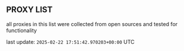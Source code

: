 ## PROXY LIST

all proxies in this list were collected from open sources and tested for functionality

last update: `2025-02-22 17:51:42.970203+00:00` UTC